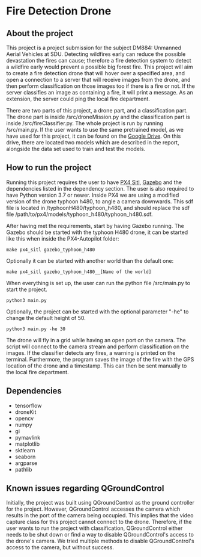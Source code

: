 # Fire Detection Drone
## About the project
This project is a project submission for the subject DM884: Unmanned Aerial Vehicles at SDU. Detecting wildfires early can reduce the possible devastation the fires can cause; therefore a fire detection system to detect a wildfire early would prevent a possible big forest fire. This project will aim to create a fire detection drone that will hover over a specified area, and open a connection to a server that will receive images from the drone, and then perform classification on those images too if there is a fire or not. If the server classifies an image as containing a fire, it will print a message. As an extension, the server could ping the local fire department.

There are two parts of this project, a drone part, and a classification part. The drone part is inside /src/droneMission.py and the classification part is inside /src/fireClassifier.py. The whole project is run by running /src/main.py. If the user wants to use the same pretrained model, as we have used for this project, it can be found on the [Google Drive](https://drive.google.com/drive/folders/1J3c1pT7mPxDns2ZT2wI2S1Z9SwDwLB9K). On this drive, there are located two models which are described in the report, alongside the data set used to train and test the models. 

## How to run the project
Running this project requires the user to have [PX4 Sitl](https://github.com/mavlink/qgroundcontrol/releases/download/v4.0.11/QGroundControl.AppImage), [Gazebo](http://gazebosim.org/) and the dependencies listed in the dependency section. The user is also required to have Python version 3.7 or newer. Inside PX4 we are using a modified version of the drone typhoon h480, to angle a camera downwards. 
This sdf file is located in /typhoonH480/typhoon\_h480, and should replace the sdf file /path/to/px4/models/typhoon\_h480/typhoon\_h480.sdf. 

After having met the requirements, start by having Gazebo running. The Gazebo should be started with the typhoon H480 drone, it can be started like this when inside the PX4-Autopilot folder:
```
make px4_sitl gazebo_typhoon_h480
``` 
Optionally it can be started with another world than the default one:
```
make px4_sitl gazebo_typhoon_h480__[Name of the world]
``` 
When everything is set up, the user can run the python file /src/main.py to start the project. 
```
python3 main.py
```
Optionally, the project can be started with the optional parameter "-he" to change the default height of 50.
```
python3 main.py -he 30
```
The drone will fly in a grid while having an open port on the camera. The script will connect to the camera stream and perform classification on the images. If the classifier detects any fires, a warning is printed on the terminal. Furthermore, the program saves the image of the fire with the GPS location of the drone and a timestamp. This can then be sent manually to the local fire department. 
## Dependencies
- tensorflow
- droneKit
- opencv
- numpy
- gi
- pymavlink
- matplotlib
- sktlearn
- seaborn
- argparse
- pathlib

## Known issues regarding QGroundControl
Initially, the project was built using QGroundControl as the ground controller for the project. However, QGroundControl accesses the camera which results in the port of the camera being occupied. This implies that the video capture class for this project cannot connect to the drone. Therefore, if the user wants to run the project with classification, QGroundControl either needs to be shut down or find a way to disable QGroundControl's access to the drone's camera. We tried multiple methods to disable QGroundControl's access to the camera, but without success. 
